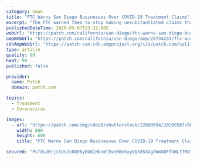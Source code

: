 ```yaml
---
category: news
title: "FTC Warns San Diego Businesses Over COVID-19 Treatment Claims"
excerpt: "The FTC warned them to stop making unsubstantiated claims that their products and therapies can treat or prevent COVID-19."
publishedDateTime: 2020-05-07T23:32:00Z
webUrl: "https://patch.com/california/san-diego/ftc-warns-san-diego-businesses-over-covid-19-treatment-claims"
ampWebUrl: "https://patch.com/california/san-diego/amp/28734233/ftc-warns-san-diego-businesses-over-covid-19-treatment-claims"
cdnAmpWebUrl: "https://patch-com.cdn.ampproject.org/c/s/patch.com/california/san-diego/amp/28734233/ftc-warns-san-diego-businesses-over-covid-19-treatment-claims"
type: article
quality: 90
heat: 90
published: false

provider:
  name: Patch
  domain: patch.com

topics:
  - Treatment
  - Coronavirus

images:
  - url: "https://patch.com/img/cdn20/shutterstock/22880694/20200507/063238/styles/patch_image/public/shutterstock-1619828074___07183214581.jpg?width=984"
    width: 800
    height: 600
    title: "FTC Warns San Diego Businesses Over COVID-19 Treatment Claims"

secured: "PsTdu2BrjctUn2x0Q98yGUdiHGnmt5veR6mSxyDQk05XGg7Wm88FThWLYTMQ1z/aKqtKDafVhAM/iXi74ht8NJW3y06gnMS+Kosn0QbtvAwu5Xw1lceh4vyvkUyXhbTW6jSIPbry/eKjKOyM5BZE8L3kwF6ZcOP7ZdgeAdTABL8BWJZhRDBHy0dSiNiMXja/uV6GzLYClq3hv1GuYQKEjl647FjBkHZeDCVlvUOm3sk+jsV8Bg4GJqoQ8y/nC/WZt/C0GRWS1P7maGvEUGYqxF1+Zzco4mpd6i7hdlhp8XjsjnvbG0HnZPTYWlxSo20z;rRUMWonIXdE1+5ipxKddDw=="
---
```


